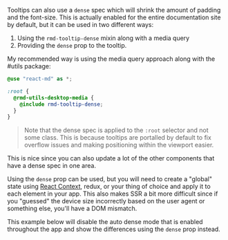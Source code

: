 Tooltips can also use a `dense` spec which will shrink the amount of padding and
the font-size. This is actually enabled for the entire documentation site by
default, but it can be used in two different ways:

1. Using the `rmd-tooltip-dense` mixin along with a media query
2. Providing the `dense` prop to the tooltip.

My recommended way is using the media query approach along with the #utils
package:

```scss
@use "react-md" as *;

:root {
  @rmd-utils-desktop-media {
    @include rmd-tooltip-dense;
  }
}
```

> Note that the dense spec is applied to the `:root` selector and not some
> class. This is because tooltips are portalled by default to fix overflow
> issues and making positioning within the viewport easier.

This is nice since you can also update a lot of the other components that have a
dense spec in one area.

Using the `dense` prop can be used, but you will need to create a "global" state
using [React Context](https://reactjs.org/docs/context.html), redux, or your
thing of choice and apply it to each element in your app. This also makes SSR a
bit more difficult since if you "guessed" the device size incorrectly based on
the user agent or something else, you'll have a DOM mismatch.

This example below will disable the auto dense mode that is enabled throughout
the app and show the differences using the `dense` prop instead.
